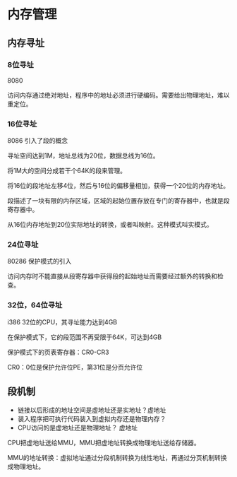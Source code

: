# 内存管理

## 内存寻址

### 8位寻址

8080

访问内存通过绝对地址，程序中的地址必须进行硬编码。需要给出物理地址，难以重定位。

### 16位寻址

8086 引入了段的概念

寻址空间达到1M，地址总线为20位，数据总线为16位。

将1M大的空间分成若干个64K的段来管理。

将16位的段地址左移4位，然后与16位的偏移量相加，获得一个20位的内存地址。

段描述了一块有限的内存区域，区域的起始位置存放在专门的寄存器中，也就是段寄存器中。

从16位内存地址到20位实际地址的转换，或者叫映射。这种模式叫实模式。

### 24位寻址

80286 保护模式的引入

访问内存时不能直接从段寄存器中获得段的起始地址而需要经过额外的转换和检查。

### 32位，64位寻址

i386 32位的CPU，其寻址能力达到4GB

在保护模式下，它的段范围不再受限于64K，可达到4GB

保护模式下的页表寄存器：CR0-CR3

CR0：0位是保护允许位PE，第31位是分页允许位


## 段机制

- 链接以后形成的地址空间是虚地址还是实地址？虚地址
- 装入程序把可执行代码装入到虚拟内存还是物理内存？
- CPU访问的是虚地址还是物理地址？ 虚地址


CPU把虚地址送给MMU，MMU把虚地址转换成物理地址送给存储器。

MMU的地址转换：虚拟地址通过分段机制转换为线性地址，再通过分页机制转换成物理地址。




